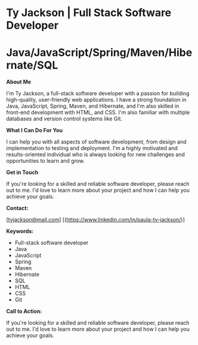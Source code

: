 **Ty Jackson** | **Full Stack Software Developer**
=============================================================================================================================================
**Java/JavaScript/Spring/Maven/Hibernate/SQL**
=============================================================================================================================================
**About Me**

I'm Ty Jackson, a full-stack software developer with a passion for building high-quality, user-friendly web applications. I have a strong foundation in Java, JavaScript, Spring, Maven, and Hibernate, and I'm also skilled in front-end development with HTML, and CSS. I'm also familiar with multiple databases and version control systems like Git.

**What I Can Do For You**

I can help you with all aspects of software development, from design and implementation to testing and deployment. I'm a highly motivated and results-oriented individual who is always looking for new challenges and opportunities to learn and grow.

**Get in Touch**

If you're looking for a skilled and reliable software developer, please reach out to me. I'd love to learn more about your project and how I can help you achieve your goals.

**Contact:**

[tyjackson@mail.com]
[(https://www.linkedin.com/in/paula-ty-jackson/)]

**Keywords:**

* Full-stack software developer
* Java
* JavaScript
* Spring
* Maven
* Hibernate
* SQL
* HTML
* CSS
* Git

**Call to Action:**

If you're looking for a skilled and reliable software developer, please reach out to me. I'd love to learn more about your project and how I can help you achieve your goals.

<!---
TjacksWebDev/TjacksWebDev is a ✨ special ✨ repository because its `README.md` (this file) appears on your GitHub profile.
You can click the Preview link to take a look at your changes.
--->
